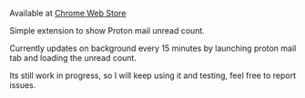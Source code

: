Available at [Chrome Web Store](https://chromewebstore.google.com/detail/protonmailcounter/mjmiahcanlbfeogbmcmclefnddghdjab)  

Simple extension to show Proton mail unread count.

Currently updates on background every 15 minutes by launching proton mail tab and loading the unread count.

Its still work in progress, so I will keep using it and testing, feel free to report issues.
